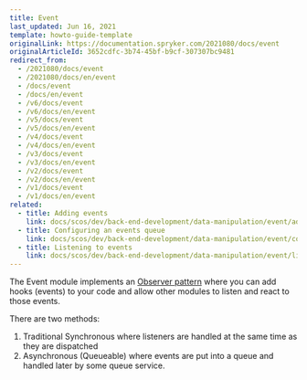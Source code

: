 ```yaml
---
title: Event
last_updated: Jun 16, 2021
template: howto-guide-template
originalLink: https://documentation.spryker.com/2021080/docs/event
originalArticleId: 3652cdfc-3b74-45bf-b9cf-307307bc9481
redirect_from:
  - /2021080/docs/event
  - /2021080/docs/en/event
  - /docs/event
  - /docs/en/event
  - /v6/docs/event
  - /v6/docs/en/event
  - /v5/docs/event
  - /v5/docs/en/event
  - /v4/docs/event
  - /v4/docs/en/event
  - /v3/docs/event
  - /v3/docs/en/event
  - /v2/docs/event
  - /v2/docs/en/event
  - /v1/docs/event
  - /v1/docs/en/event
related:
  - title: Adding events
    link: docs/scos/dev/back-end-development/data-manipulation/event/adding-events.html
  - title: Configuring an events queue
    link: docs/scos/dev/back-end-development/data-manipulation/event/configuring-an-events-queue.html
  - title: Listening to events
    link: docs/scos/dev/back-end-development/data-manipulation/event/listening-to-events.html
---
```


The Event module implements an [Observer pattern](https://en.wikipedia.org/wiki/Observer_pattern)  where you can add hooks (events) to your code and allow other modules to listen and react to those events.

There are two methods:

1. Traditional Synchronous where listeners are handled at the same time as they are dispatched
2. Asynchronous (Queueable) where events are put into a queue and handled later by some queue service.
